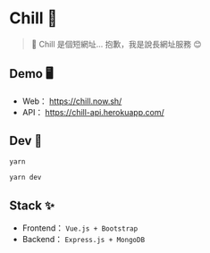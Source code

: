 # Chill 🛀

> 🔗 Chill 是個短網址... 抱歉，我是說長網址服務 😊

## Demo 🖥

- Web： <https://chill.now.sh/>
- API： <https://chill-api.herokuapp.com/>

## Dev 🔧

```sh
yarn

yarn dev
```

## Stack ✨

- Frontend： `Vue.js + Bootstrap`
- Backend： `Express.js + MongoDB`
